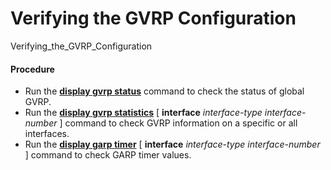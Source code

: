 Verifying the GVRP Configuration
================================

Verifying_the_GVRP_Configuration

#### Procedure

* Run the [**display gvrp status**](cmdqueryname=display+gvrp+status) command to check the status of global GVRP.
* Run the [**display gvrp statistics**](cmdqueryname=display+gvrp+statistics) [ **interface** *interface-type* *interface-number* ] command to check GVRP information on a specific or all interfaces.
* Run the [**display garp timer**](cmdqueryname=display+garp+timer) [ **interface** *interface-type* *interface-number* ] command to check GARP timer values.
